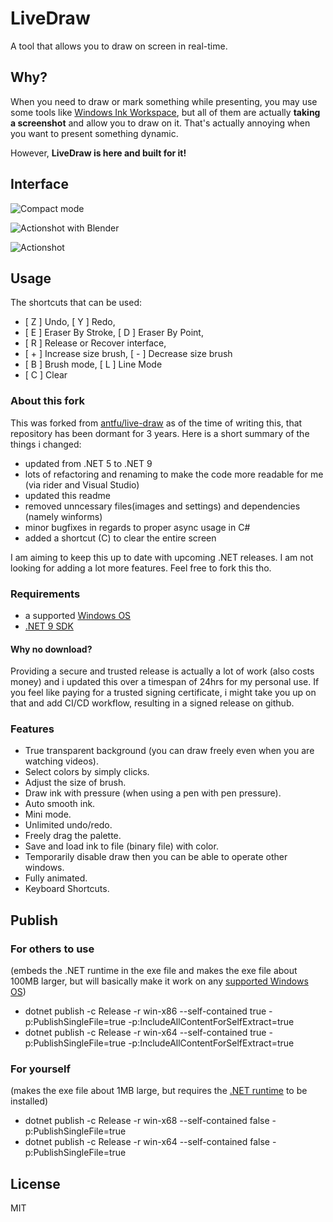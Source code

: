 # LiveDraw

A tool that allows you to draw on screen in real-time.

## Why?

When you need to draw or mark something while presenting, you may use some tools like
[Windows Ink Workspace](https://blogs.windows.com/windowsexperience/2016/10/10/windows-10-tip-getting-started-with-the-windows-ink-workspace/),
but all of them are actually **taking a screenshot** and allow you to draw on it.
That's actually annoying when you want to present something dynamic.

However, **LiveDraw is here and built for it!**

## Interface

![Compact mode](screenshots/00.png)

![Actionshot with Blender](screenshots/01.png)

![Actionshot](screenshots/02.png)

## Usage

The shortcuts that can be used:

- [ Z ] Undo, [ Y ]  Redo,
- [ E ] Eraser By Stroke, [ D ]  Eraser By Point,
- [ R ] Release or Recover interface,
- [ + ] Increase size brush, [ - ]  Decrease size brush
- [ B ] Brush mode, [ L ]  Line Mode
- [ C ] Clear

### About this fork

This was forked from [antfu/live-draw](https://github.com/antfu/live-draw) as of the time of writing this, that repository has been dormant for 3 years. Here is a short summary of the things i changed:

- updated from .NET 5 to .NET 9
- lots of refactoring and renaming to make the code more readable for me (via rider and Visual Studio)
- updated this readme
- removed unncessary files(images and settings) and dependencies (namely winforms)
- minor bugfixes in regards to proper async usage in C#
- added a shortcut (C) to clear the entire screen

I am aiming to keep this up to date with upcoming .NET releases. I am not looking for adding a lot more features. Feel free to fork this tho.

### Requirements

- a supported [Windows OS](https://learn.microsoft.com/en-us/windows/release-health/supported-versions-windows-client)
- [.NET 9 SDK](https://dotnet.microsoft.com/en-us/download/dotnet/9.0)

#### Why no download?

Providing a secure and trusted release is actually a lot of work (also costs money) and i updated this over a timespan of 24hrs for my personal use. If you feel like paying for a trusted signing certificate, i might take you up on that and add CI/CD workflow, resulting in a signed release on github.

### Features

- True transparent background (you can draw freely even when you are watching videos).
- Select colors by simply clicks.
- Adjust the size of brush.
- Draw ink with pressure (when using a pen with pen pressure).
- Auto smooth ink.
- Mini mode.
- Unlimited undo/redo.
- Freely drag the palette.
- Save and load ink to file (binary file) with color.
- Temporarily disable draw then you can be able to operate other windows.
- Fully animated.
- Keyboard Shortcuts.

## Publish

### For others to use

(embeds the .NET runtime in the exe file and makes the exe file about 100MB larger, but will basically make it work on any [supported Windows OS](https://learn.microsoft.com/en-us/windows/release-health/supported-versions-windows-client))

- dotnet publish -c Release -r win-x86 --self-contained true -p:PublishSingleFile=true -p:IncludeAllContentForSelfExtract=true
- dotnet publish -c Release -r win-x64 --self-contained true -p:PublishSingleFile=true -p:IncludeAllContentForSelfExtract=true

### For yourself

(makes the exe file about 1MB large, but requires the [.NET runtime](https://dotnet.microsoft.com/en-us/download/dotnet/9.0) to be installed)

- dotnet publish -c Release -r win-x68 --self-contained false -p:PublishSingleFile=true
- dotnet publish -c Release -r win-x64 --self-contained false -p:PublishSingleFile=true

## License

MIT
